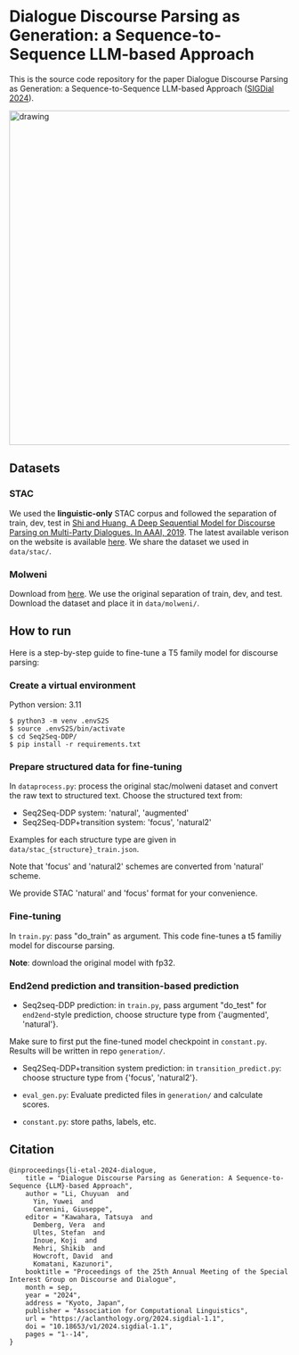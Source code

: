 # Dialogue Discourse Parsing as Generation: a Sequence-to-Sequence LLM-based Approach

This is the source code repository for the paper Dialogue Discourse Parsing as Generation: a Sequence-to-Sequence LLM-based Approach ([SIGDial 2024](https://2024.sigdial.org)).

<img src="./pic/seq2seq-disc-parse.png" alt="drawing" width="600"/>

## Datasets
### STAC
We used the **linguistic-only** STAC corpus and followed the separation of train, dev, test in [Shi and Huang, A Deep Sequential Model for Discourse Parsing on Multi-Party Dialogues. In AAAI, 2019](https://github.com/shizhouxing/DialogueDiscourseParsing).
The latest available verison on the website is available [here](https://www.irit.fr/STAC/corpus.html). 
We share the dataset we used in `data/stac/`.


### Molweni
Download from [here](https://github.com/HIT-SCIR/Molweni). We use the original separation of train, dev, and test.
Download the dataset and place it in `data/molweni/`. 

## How to run
Here is a step-by-step guide to fine-tune a T5 family model for discourse parsing:

### Create a virtual environment
Python version: 3.11
```
$ python3 -m venv .envS2S
$ source .envS2S/bin/activate
$ cd Seq2Seq-DDP/
$ pip install -r requirements.txt
```

### Prepare structured data for fine-tuning

In `dataprocess.py`: process the original stac/molweni dataset and convert the raw text to structured text.
Choose the structured text from: 
- Seq2Seq-DDP system: 'natural', 'augmented'
- Seq2Seq-DDP+transition system: 'focus', 'natural2'

Examples for each structure type are given in `data/stac_{structure}_train.json`.

Note that 'focus' and 'natural2' schemes are converted from 'natural' scheme.

We provide STAC 'natural' and 'focus' format for your convenience.

### Fine-tuning

In `train.py`: pass "do_train" as argument. 
This code fine-tunes a t5 familiy model for discourse parsing. 

**Note**: download the original model with fp32.

### End2end prediction and transition-based prediction

- Seq2seq-DDP prediction: in `train.py`, pass argument "do_test" for `end2end`-style prediction, choose structure type from {'augmented', 'natural'}.

Make sure to first put the fine-tuned model checkpoint in `constant.py`. Results will be written in repo `generation/`.

- Seq2Seq-DDP+transition system prediction: in `transition_predict.py`: choose structure type from {'focus', 'natural2'}.

- `eval_gen.py`: Evaluate predicted files in `generation/` and calculate scores.

- `constant.py`: store paths, labels, etc.

## Citation
```
@inproceedings{li-etal-2024-dialogue,
    title = "Dialogue Discourse Parsing as Generation: A Sequence-to-Sequence {LLM}-based Approach",
    author = "Li, Chuyuan  and
      Yin, Yuwei  and
      Carenini, Giuseppe",
    editor = "Kawahara, Tatsuya  and
      Demberg, Vera  and
      Ultes, Stefan  and
      Inoue, Koji  and
      Mehri, Shikib  and
      Howcroft, David  and
      Komatani, Kazunori",
    booktitle = "Proceedings of the 25th Annual Meeting of the Special Interest Group on Discourse and Dialogue",
    month = sep,
    year = "2024",
    address = "Kyoto, Japan",
    publisher = "Association for Computational Linguistics",
    url = "https://aclanthology.org/2024.sigdial-1.1",
    doi = "10.18653/v1/2024.sigdial-1.1",
    pages = "1--14",
}
```